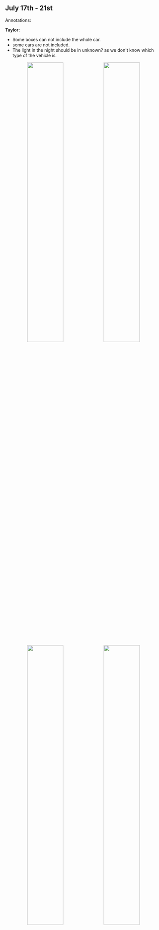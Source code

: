 ## July 17th - 21st

Annotations: 

**Taylor:**

- Some boxes can not include the whole car. 
- some cars are not included. 
- The light in the night should be in unknown? as we don't know which type of the vehicle is.


<div align="center">
<img src="https://github.com/tjboise/ITDintern/assets/95270677/e48037de-8ab9-4931-87f9-12c76a6762fa" width=48%/> 
<img src="https://github.com/tjboise/ITDintern/assets/95270677/d4e1d8aa-1697-4929-b47b-20bc8bca60d8" width=48%/>
<img src="https://github.com/tjboise/ITDintern/assets/95270677/021ddd65-1e83-4879-9976-51afea5f1e0b" width=48%/> 
<img src="https://github.com/tjboise/ITDintern/assets/95270677/80657c09-f0be-4e86-a9fe-ac2eb1def138" width=48%/>

<img src="https://github.com/tjboise/ITDintern/assets/95270677/276defdf-1ece-44bb-9632-489c1aad952d" width=48%/> 
<img src="https://github.com/tjboise/ITDintern/assets/95270677/76536c98-eef2-4130-b3eb-0edeb9193b69" width=48%/>
<img src="https://github.com/tjboise/ITDintern/assets/95270677/230ea822-22de-4764-9210-39fd976cd60c" width=48%/> 
<img src="https://github.com/tjboise/ITDintern/assets/95270677/972351d1-f0a0-48f7-9809-8c7a0231372e" width=48%/>

</div>


**David:**

Some vehicles are not annotated: 

<div align="center">
<img src="https://github.com/tjboise/ITDintern/assets/95270677/c1a66f90-575e-4919-9ed3-0000026a66a3" width=48%/> 
<img src="https://github.com/tjboise/ITDintern/assets/95270677/6e83075b-09fd-4191-8daa-096a0040b1d5" width=48%/>
<img src="https://github.com/tjboise/ITDintern/assets/95270677/c0d5cbb4-0b28-4b57-8f3a-ab4d00289f16" width=48%/> 
<img src="https://github.com/tjboise/ITDintern/assets/95270677/ebcf2405-a7a0-4684-9755-0723b844c888" width=48%/>

</div>



